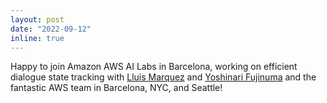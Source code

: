 ```yaml
---
layout: post
date: "2022-09-12"
inline: true
---
```


Happy to join Amazon AWS AI Labs in Barcelona, working on efficient dialogue state tracking with [Lluis Marquez](https://scholar.google.com/citations?user=yFNUfjsAAAAJ&hl=en) and [Yoshinari Fujinuma](https://scholar.google.com/citations?user=cnbqxToAAAAJ&hl=en) and the fantastic AWS team in Barcelona, NYC, and Seattle!
